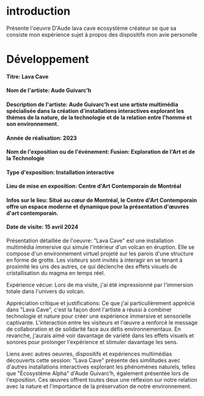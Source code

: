 # introduction
Présente l'oeuvre D'Aude lava cave ecosystème créateur se que sa consiste
 mon expérience  sujet à propos des dispositifs mon avie personelle

 # Développement

#### Titre: Lava Cave
#### Nom de l'artiste: Aude Guivarc’h
#### Description de l'artiste: Aude Guivarc’h est une artiste multimédia spécialisée dans la création d'installations interactives explorant les thèmes de la nature, de la technologie et de la relation entre l'homme et son environnement.
#### Année de réalisation: 2023
#### Nom de l'exposition ou de l'événement: Fusion: Exploration de l'Art et de la Technologie
#### Type d'exposition: Installation interactive
#### Lieu de mise en exposition: Centre d'Art Contemporain de Montréal
#### Infos sur le lieu: Situé au cœur de Montréal, le Centre d'Art Contemporain offre un espace moderne et dynamique pour la présentation d'œuvres d'art contemporain.
#### Date de visite: 15 avril 2024

Présentation détaillée de l'oeuvre:
"Lava Cave" est une installation multimédia immersive qui simule l'intérieur d'un volcan en éruption. Elle se compose d'un environnement virtuel projeté sur les parois d'une structure en forme de grotte. Les visiteurs sont invités à interagir en se tenant à proximité les uns des autres, ce qui déclenche des effets visuels de cristallisation du magma en temps réel.

Expérience vécue:
Lors de ma visite, j'ai été impressionné par l'immersion totale dans l'univers du volcan. 

Appréciation critique et justifications:
Ce que j'ai particulièrement apprécié dans "Lava Cave", c'est la façon dont l'artiste a réussi à combiner technologie et nature pour créer une expérience immersive et sensorielle captivante. L'interaction entre les visiteurs et l'œuvre a renforcé le message de collaboration et de solidarité face aux défis environnementaux. En revanche, j'aurais aimé voir davantage de variété dans les effets visuels et sonores pour prolonger l'expérience et stimuler davantage les sens.

Liens avec autres oeuvres, dispositifs et expériences multimédias découverts cette session:
"Lava Cave" présente des similitudes avec d'autres installations interactives explorant les phénomènes naturels, telles que "Écosystème Alpha" d'Aude Guivarc’h, également présentée lors de l'exposition. Ces œuvres offrent toutes deux une réflexion sur notre relation avec la nature et l'importance de la préservation de notre environnement.


